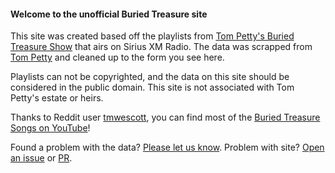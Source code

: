 #### Welcome to the unofficial Buried Treasure site
This site was created based off the playlists from [Tom Petty's Buried Treasure Show](https://www.siriusxm.com/channels/tom-pettys-buried-treasure) that airs on Sirius XM Radio. The data was scrapped from [Tom Petty](https://www.tompetty.com) and cleaned up to the form you see here.

Playlists can not be copyrighted, and the data on this site should be considered in the public domain. This site is not associated with Tom Petty's estate or heirs.

Thanks to Reddit user [tmwescott](https://www.reddit.com/user/tmwescott/), you can find most of the [Buried Treasure Songs on YouTube](https://music.youtube.com/playlist?list=PLQa_r4PpsFWoIzlbcltxsFv9d8BrX4nMu)!

Found a problem with the data?  [Please let us know](/ContactUs). Problem with site? [Open an issue](https://github.com/phpfui/TomPettyBuriedTreasure/issues) or [PR](https://github.com/phpfui/TomPettyBuriedTreasure/pulls).

